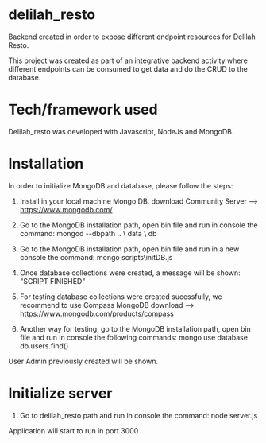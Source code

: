 # delilah_resto

Backend created in order to expose different  endpoint resources for Delilah Resto.

This project was created as part of an integrative backend activity where different endpoints can be consumed to get data and do the CRUD to the database.

# Tech/framework used

Delilah_resto was developed with Javascript, NodeJs and MongoDB.

# Installation

In order to initialize MongoDB and database, please follow the steps:

1. Install in your local machine Mongo DB.
download Community Server --> https://www.mongodb.com/

2. Go to the MongoDB installation path, open bin file and run in console the command: mongod --dbpath .. \ data \ db

3. Go to the MongoDB installation path, open bin file and run in a new console the command:
mongo scripts\initDB.js

4. Once database collections were created, a message will be shown:
"SCRIPT FINISHED"

5. For testing database collections were created sucessfully, we recommend to use Compass MongoDB 
download --> https://www.mongodb.com/products/compass

6. Another way for testing, go to the MongoDB installation path, open bin file and run in console the following commands:
 mongo
 use database
 db.users.find()
 
 User Admin previously created will be shown.
 

# Initialize server

1. Go to delilah_resto path and run in console the command: node server.js 

Application will start to run in port 3000
